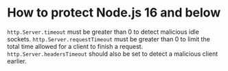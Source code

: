 # How to protect Node.js 16 and below

<Item icon="hourglass" title="Make sure sockets cannot be idle">
  <code>http.Server.timeout</code> must be greater than 0 to detect malicious idle sockets.
</Item>

<Item icon="lock-access" title="Limit the time for each request">
  <code>http.Server.requestTimeout</code> must be greater than 0 to limit the total time allowed for a client to finish a request.
</Item>

<Item icon="hourglass-low" title="Have a lower timeout for the headers">
  <code>http.Server.headersTimeout</code> should also be set to detect a malicious client earlier.
</Item>
